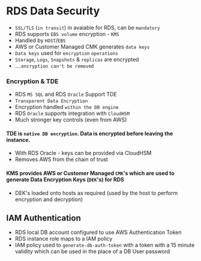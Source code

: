 # RDS Data Security

- `SSL/TLS` (`in transit`) in avaiable for RDS, can be `mandatory`
- RDS supports `EBS volume` encryption - `KMS`
- Handled by `HOST`/`EBS`
- AWS or Customer Managed CMK generates `data keys`
- `Data keys` used for `encryption` `operations`
- `Storage`, `Logs`, `Snapshots` & `replicas` are encrypted
- ....`encryption can't be removed`

### Encryption & TDE

- RDS `MS SQL` and RDS `Oracle` Support TDE
- `Transparent Data Encryption`
- Encryption handled `within the DB engine`
- RDS `Oracle` supports integration with `CloudHSM`
- Much stronger key controls (even from AWS)

#### TDE is `native DB encryption`. Data is encrypted before leaving the instance.
- With RDS Oracle - keys can be provided via CloudHSM
- Removes AWS from the chain of trust

#### KMS provides AWS or Customer Managed `CMK`'s which are used to generate Data Encryption Keys (`DEK`'s) for RDS
- DEK's loaded onto hosts as required (used by the host to perform encryption and decryption)

## IAM Authentication

- RDS local DB account configured to use AWS Authentication Token
- RDS instance role maps to a IAM policy 
- IAM policy used to `generate-db-auth-token` with a token with a 15 minute validity which can be used in the place of a DB User password